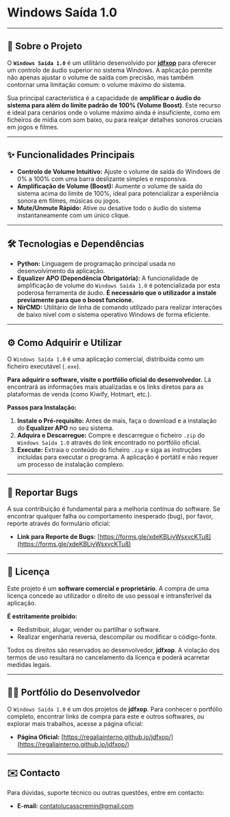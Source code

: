 # Windows Saída 1.0

---

## 🚀 Sobre o Projeto

O **`Windows Saída 1.0`** é um utilitário desenvolvido por **[jdfxop](https://regaliainterno.github.io/jdfxop/)** para oferecer um controlo de áudio superior no sistema Windows. A aplicação permite não apenas ajustar o volume de saída com precisão, mas também contornar uma limitação comum: o volume máximo do sistema.

Sua principal característica é a capacidade de **amplificar o áudio do sistema para além do limite padrão de 100% (Volume Boost)**. Este recurso é ideal para cenários onde o volume máximo ainda é insuficiente, como em ficheiros de mídia com som baixo, ou para realçar detalhes sonoros cruciais em jogos e filmes.

---

## ✨ Funcionalidades Principais

* **Controlo de Volume Intuitivo:** Ajuste o volume de saída do Windows de 0% a 100% com uma barra deslizante simples e responsiva.
* **Amplificação de Volume (Boost):** Aumente o volume de saída do sistema acima do limite de 100%, ideal para potencializar a experiência sonora em filmes, músicas ou jogos.
* **Mute/Unmute Rápido:** Ative ou desative todo o áudio do sistema instantaneamente com um único clique.

---

## 🛠️ Tecnologias e Dependências

* **Python:** Linguagem de programação principal usada no desenvolvimento da aplicação.
* **Equalizer APO (Dependência Obrigatória):** A funcionalidade de amplificação de volume do `Windows Saída 1.0` é potencializada por esta poderosa ferramenta de áudio. **É necessário que o utilizador a instale previamente para que o boost funcione.**
* **NirCMD:** Utilitário de linha de comando utilizado para realizar interações de baixo nível com o sistema operativo Windows de forma eficiente.

---

## ⚙️ Como Adquirir e Utilizar

O `Windows Saída 1.0` é uma aplicação comercial, distribuída como um ficheiro executável (`.exe`).

**Para adquirir o software, visite o portfólio oficial do desenvolvedor.** Lá encontrará as informações mais atualizadas e os links diretos para as plataformas de venda (como Kiwify, Hotmart, etc.).

**Passos para Instalação:**

1.  **Instale o Pré-requisito:** Antes de mais, faça o download e a instalação do **Equalizer APO** no seu sistema.
2.  **Adquira e Descarregue:** Compre e descarregue o ficheiro `.zip` do `Windows Saída 1.0` através do link encontrado no portfólio oficial.
3.  **Execute:** Extraia o conteúdo do ficheiro `.zip` e siga as instruções incluídas para executar o programa. A aplicação é portátil e não requer um processo de instalação complexo.

---

## 🐞 Reportar Bugs

A sua contribuição é fundamental para a melhoria contínua do software. Se encontrar qualquer falha ou comportamento inesperado (bug), por favor, reporte através do formulário oficial:

* **Link para Reporte de Bugs:** [https://forms.gle/xdeKBLiyWsxvcKTu8](https://forms.gle/xdeKBLiyWsxvcKTu8)

---

## 📜 Licença

Este projeto é um **software comercial e proprietário**. A compra de uma licença concede ao utilizador o direito de uso pessoal e intransferível da aplicação.

**É estritamente proibido:**

* Redistribuir, alugar, vender ou partilhar o software.
* Realizar engenharia reversa, descompilar ou modificar o código-fonte.

Todos os direitos são reservados ao desenvolvedor, **jdfxop**. A violação dos termos de uso resultará no cancelamento da licença e poderá acarretar medidas legais.

---
## 👨‍💻 Portfólio do Desenvolvedor

O `Windows Saída 1.0` é um dos projetos de **jdfxop**. Para conhecer o portfólio completo, encontrar links de compra para este e outros softwares, ou explorar mais trabalhos, acesse a página oficial:

* **Página Oficial:** [https://regaliainterno.github.io/jdfxop/](https://regaliainterno.github.io/jdfxop/)

---

## ✉️ Contacto

Para dúvidas, suporte técnico ou outras questões, entre em contacto:

* **E-mail:** contatolucasscremin@gmail.com
